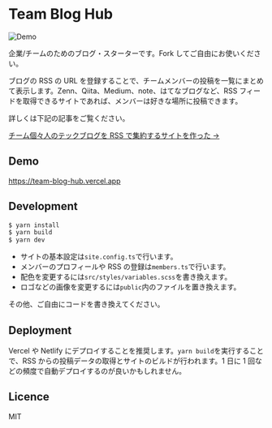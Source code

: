 # Team Blog Hub

![Demo](https://user-images.githubusercontent.com/34590683/96832331-8c289400-1479-11eb-9466-f24d30860a24.png)

企業/チームのためのブログ・スターターです。Fork してご自由にお使いください。

ブログの RSS の URL を登録することで、チームメンバーの投稿を一覧にまとめて表示します。Zenn、Qiita、Medium、note、はてなブログなど、RSS フィードを取得できるサイトであれば、メンバーは好きな場所に投稿できます。

詳しくは下記の記事をご覧ください。

[チーム個々人のテックブログを RSS で集約するサイトを作った →](https://zenn.dev/catnose99/articles/cb72a73368a547756862)

## Demo

https://team-blog-hub.vercel.app

## Development

```bash
$ yarn install
$ yarn build
$ yarn dev
```

- サイトの基本設定は`site.config.ts`で行います。
- メンバーのプロフィールや RSS の登録は`members.ts`で行います。
- 配色を変更するには`src/styles/variables.scss`を書き換えます。
- ロゴなどの画像を変更するには`public`内のファイルを置き換えます。

その他、ご自由にコードを書き換えてください。

## Deployment

Vercel や Netlify にデプロイすることを推奨します。`yarn build`を実行することで、RSS からの投稿データの取得とサイトのビルドが行われます。1 日に 1 回などの頻度で自動デプロイするのが良いかもしれません。

## Licence

MIT
